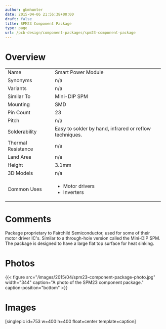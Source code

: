 ```yaml
---
author: gbmhunter
date: 2015-04-06 21:56:38+00:00
draft: false
title: SPM23 Component Package
type: page
url: /pcb-design/component-packages/spm23-component-package
---
```


# Overview


<table >
<tbody >
<tr >

<td >Name
</td>

<td >Smart Power Module
</td>
</tr>
<tr >

<td >Synonyms
</td>

<td >n/a
</td>
</tr>
<tr >

<td >Variants
</td>

<td >n/a
</td>
</tr>
<tr >

<td >Similar To
</td>

<td >Mini-DIP SPM
</td>
</tr>
<tr >

<td >Mounting
</td>

<td >SMD
</td>
</tr>
<tr >

<td >Pin Count
</td>

<td >23
</td>
</tr>
<tr >

<td >Pitch
</td>

<td >n/a
</td>
</tr>
<tr >

<td >Solderability
</td>

<td >Easy to solder by hand, infrared or reflow techniques.
</td>
</tr>
<tr >

<td >Thermal Resistance
</td>

<td >n/a
</td>
</tr>
<tr >

<td >Land Area
</td>

<td >n/a
</td>
</tr>
<tr >

<td >Height
</td>

<td >3.1mm
</td>
</tr>
<tr >

<td >3D Models
</td>

<td >n/a
</td>
</tr>
<tr >

<td >Common Uses
</td>

<td >



  * Motor drivers
  * Inverters


</td>
</tr>
</tbody>
</table>


# Comments




Package proprietary to Fairchild Semiconductor, used for some of their motor driver IC's. Similar to a through-hole version called the Mini-DIP SPM. The package is designed to have a large flat top surface for heat sinking.




# Photos


{{< figure src="/images/2015/04/spm23-component-package-photo.jpg" width="344" caption="A photo of the SPM23 component package." caption-position="bottom" >}}


# Images




[singlepic id=753 w=400 h=400 float=center template=caption]
